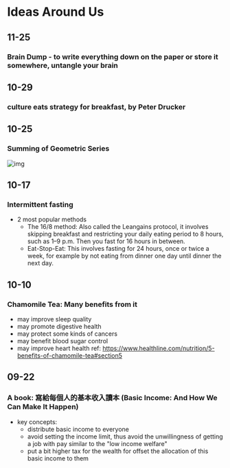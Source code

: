 Ideas Around Us
======

11-25
---
### Brain Dump - to write everything down on the paper or store it somewhere, untangle your brain

10-29
---
### culture eats strategy for breakfast, by Peter Drucker

10-25
---
### Summing of Geometric Series
![img](https://www.mathsisfun.com/algebra/images/partial-sum-i.gif)

10-17
----
### Intermittent fasting
- 2 most popular methods
  - The 16/8 method: Also called the Leangains protocol, it involves skipping breakfast and restricting your daily eating period to 8 hours, such as 1–9 p.m. Then you fast for 16 hours in between.
  - Eat-Stop-Eat: This involves fasting for 24 hours, once or twice a week, for example by not eating from dinner one day until dinner the next day.

10-10
-----
### Chamomile Tea: Many benefits from it
- may improve sleep quality
- may promote digestive health
- may protect some kinds of cancers
- may benefit blood sugar control
- may improve heart health
ref: https://www.healthline.com/nutrition/5-benefits-of-chamomile-tea#section5


09-22
-----
### A book: 寫給每個人的基本收入讀本 (Basic Income: And How We Can Make It Happen)
- key concepts:
  - distribute basic income to everyone
  - avoid setting the income limit, thus avoid the unwillingness of getting a job with pay similar to the "low income welfare"
  - put a bit higher tax for the wealth for offset the allocation of this basic income to them


